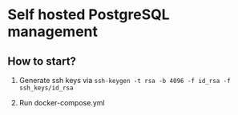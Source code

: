 # Self hosted PostgreSQL management


## How to start?

1. Generate ssh keys via ``ssh-keygen -t rsa -b 4096 -f id_rsa -f ssh_keys/id_rsa``

2. Run docker-compose.yml